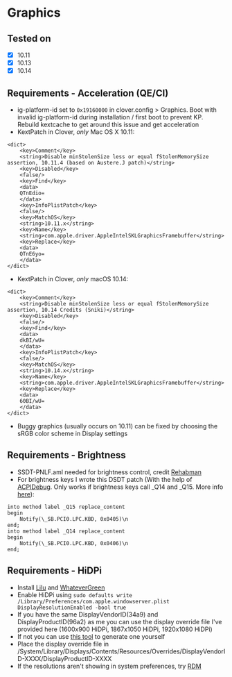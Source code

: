 # Graphics

## Tested on

- [X] 10.11
- [X] 10.13
- [X] 10.14

## Requirements - Acceleration (QE/CI)
- ig-platform-id set to ```0x19160000``` in clover.config > Graphics. Boot with invalid ig-platform-id during installation / first boot to prevent KP. Rebuild kextcache to get around this issue and get acceleration
- KextPatch in Clover, *only* Mac OS X 10.11:

```
<dict>
	<key>Comment</key>
	<string>Disable minStolenSize less or equal fStolenMemorySize assertion, 10.11.4 (based on Austere.J patch)</string>
	<key>Disabled</key>
	<false/>
	<key>Find</key>
	<data>
	QTnEdio=
	</data>
	<key>InfoPlistPatch</key>
	<false/>
	<key>MatchOS</key>
	<string>10.11.x</string>
	<key>Name</key>
	<string>com.apple.driver.AppleIntelSKLGraphicsFramebuffer</string>
	<key>Replace</key>
	<data>
	QTnE6yo=
	</data>
</dict>
```

- KextPatch in Clover, *only* macOS 10.14:
```
<dict>
	<key>Comment</key>
	<string>Disable minStolenSize less or equal fStolenMemorySize assertion, 10.14 Credits (Sniki)</string>
	<key>Disabled</key>
	<false/>
	<key>Find</key>
	<data>
	dkBI/wU=
	</data>
	<key>InfoPlistPatch</key>
	<false/>
	<key>MatchOS</key>
	<string>10.14.x</string>
	<key>Name</key>
	<string>com.apple.driver.AppleIntelSKLGraphicsFramebuffer</string>
	<key>Replace</key>
	<data>
	60BI/wU=
	</data>
</dict>
```

- Buggy graphics (usually occurs on 10.11) can be fixed by choosing the sRGB color scheme in Display settings

## Requirements - Brightness
- SSDT-PNLF.aml needed for brightness control, credit [Rehabman](https://www.tonymacx86.com/threads/guide-laptop-backlight-control-using-applebacklightinjector-kext.218222/)
- For brightness keys I wrote this DSDT patch (With the help of [ACPIDebug](https://github.com/RehabMan/OS-X-ACPI-Debug). Only works if brightness keys call _Q14 and _Q15. More info [here](https://www.tonymacx86.com/threads/guide-patching-dsdt-ssdt-for-laptop-backlight-control.152659/)):

```
into method label _Q15 replace_content
begin
	Notify(\_SB.PCI0.LPC.KBD, 0x0405)\n
end;
into method label _Q14 replace_content
begin
	Notify(\_SB.PCI0.LPC.KBD, 0x0406)\n
end;
``` 

## Requirements - HiDPi

- Install [Lilu](https://github.com/acidanthera/Lilu) and [WhateverGreen](https://github.com/acidanthera/WhateverGreen)
- Enable HiDPi using ```sudo defaults write /Library/Preferences/com.apple.windowserver.plist DisplayResolutionEnabled -bool true```
- If you have the same DisplayVendorID(34a9) and DisplayProductID(96a2) as me you can use the display override file I've provided here (1600x900 HiDPi, 1867x1050 HiDPi, 1920x1080 HiDPi)
- If not you can use [this tool](https://comsysto.github.io/Display-Override-PropertyList-File-Parser-and-Generator-with-HiDPI-Support-For-Scaled-Resolutions/) to generate one yourself
- Place the display override file in /System/Library/Displays/Contents/Resources/Overrides/DisplayVendorID-XXXX/DisplayProductID-XXXX
- If the resolutions aren't showing in system preferences, try [RDM](https://github.com/avibrazil/RDM)
